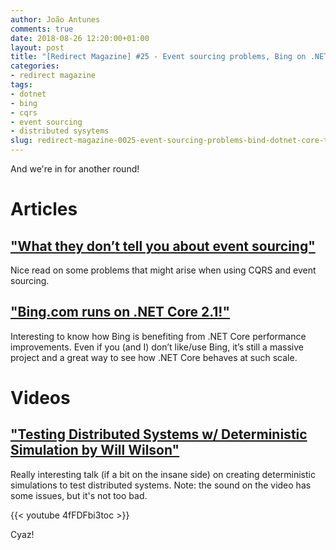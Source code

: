 ```yaml
---
author: João Antunes
comments: true
date: 2018-08-26 12:20:00+01:00
layout: post
title: "[Redirect Magazine] #25 - Event sourcing problems, Bing on .NET Core 2.1 and testing distributed systems"
categories:
- redirect magazine
tags:
- dotnet
- bing
- cqrs
- event sourcing
- distributed sysytems
slug: redirect-magazine-0025-event-sourcing-problems-bind-dotnet-core-testing-distributed-systems
---
```


And we're in for another round!

# Articles
## ["What they don’t tell you about event sourcing"](https://medium.com/@hugo.oliveira.rocha/what-they-dont-tell-you-about-event-sourcing-6afc23c69e9a)
Nice read on some problems that might arise when using CQRS and event sourcing.
<br/>
## ["Bing.com runs on .NET Core 2.1!"](https://blogs.msdn.microsoft.com/dotnet/2018/08/20/bing-com-runs-on-net-core-2-1)
Interesting to know how Bing is benefiting from .NET Core performance improvements. Even if you (and I) don’t like/use Bing, it’s still a massive project and a great way to see how .NET Core behaves at such scale.
<br/>
# Videos
## ["Testing Distributed Systems w/ Deterministic Simulation by Will Wilson"](https://youtu.be/4fFDFbi3toc)
Really interesting talk (if a bit on the insane side) on creating deterministic simulations to test distributed systems.
Note: the sound on the video has some issues, but it's not too bad.

{{< youtube 4fFDFbi3toc >}}
<br/>


Cyaz!